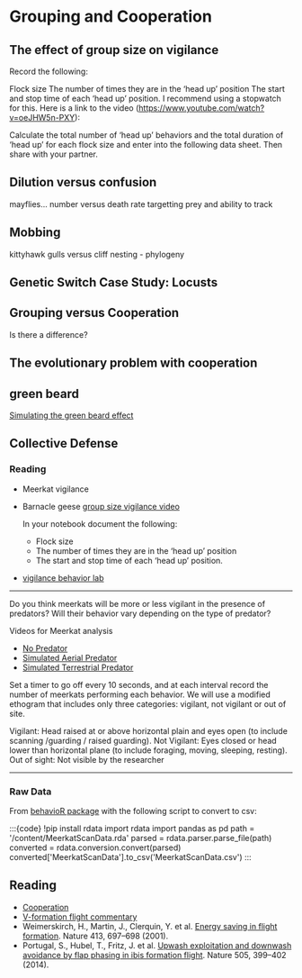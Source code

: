 # Grouping and Cooperation


## The effect of group size on vigilance

Record the following:

Flock size
The number of times they are in the ‘head up’ position
The start and stop time of each ‘head up’ position.
I recommend using a stopwatch for this. Here is a link to the video (https://www.youtube.com/watch?v=oeJHW5n-PXY):

Calculate the total number of ‘head up’ behaviors and the total duration of ‘head up’ for each flock size and enter into the following data sheet. Then share with your partner.

## Dilution versus confusion

mayflies... number versus death rate
targetting prey and ability to track 

## Mobbing

kittyhawk gulls versus cliff nesting - phylogeny

## Genetic Switch Case Study: Locusts

## Grouping versus Cooperation

Is there a difference?

## The evolutionary problem with cooperation

## green beard

[Simulating the green beard effect](https://youtu.be/goePYJ74Ydg)


## Collective Defense

### Reading
- Meerkat vigilance 
- Barnacle geese [group size vigilance video](https://www.youtube.com/watch?v=oeJHW5n-PXY)

	In your notebook document the following:

	- Flock size
	- The number of times they are in the ‘head up’ position
	- The start and stop time of each ‘head up’ position.

- [vigilance behavior lab](https://bookdown.org/djc426/behaviouR-R-package-tutorials/field-lab-4-vigilance-behavior.html)


<hr>

Do you think meerkats will be more or less vigilant in the presence of predators? Will their behavior vary depending on the type of predator?

Videos for Meerkat analysis
- [No Predator](https://vimeo.com/80600822)
- [Simulated Aerial Predator](https://vimeo.com/80600821)
- [Simulated Terrestrial Predator](https://vimeo.com/71877438)

Set a timer to go off every 10 seconds, and at each interval record the number of meerkats performing each behavior. We will use a modified ethogram that includes only three categories: vigilant, not vigilant or out of site.

Vigilant: Head raised at or above horizontal plain and eyes open (to include scanning /guarding / raised guarding). Not Vigilant: Eyes closed or head lower than horizontal plane (to include foraging, moving, sleeping, resting). Out of sight: Not visible by the researcher

<hr>

### Raw Data

From [behavioR package](https://github.com/DenaJGibbon/behaviouR) with the following script to convert to csv:

:::{code}
!pip install rdata
import rdata
import pandas as pd
path = '/content/MeerkatScanData.rda'
parsed = rdata.parser.parse_file(path)
converted = rdata.conversion.convert(parsed)
converted['MeerkatScanData'].to_csv('MeerkatScanData.csv')
:::
 
## Reading

- [Cooperation](http://pages.nbb.cornell.edu/Gamebug/cooperation.html)
- [V-formation flight commentary](https://www.science.org/content/article/why-birds-fly-v-formation)
- Weimerskirch, H., Martin, J., Clerquin, Y. et al. [Energy saving in flight formation](https://doi.org/10.1038/35099670). Nature 413, 697–698 (2001).
- Portugal, S., Hubel, T., Fritz, J. et al. [Upwash exploitation and downwash avoidance by flap phasing in ibis formation flight](https://doi.org/10.1038/nature12939). Nature 505, 399–402 (2014).
